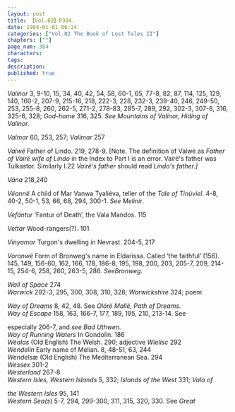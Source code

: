 ```yaml
---
layout: post
title: 【Vol.02】P384.
date: 1984-01-01 06:24
categories: ["Vol.02 The Book of Lost Tales II"]
chapters: [""]
page_num: 384
characters: 
tags: 
description: 
published: true
---
```


<p style="text-indent: 0;">
<I>Valinor</I>    3, 9-10, 15, 34, 40, 42, 54, 58, 60-1, 65, 77-8, 82, 87, 114, 125, 129, 140, 160-2, 207-9, 215-16, 218, 222-3, 228, 232-3, 239-40, 246, 249-50, 253, 255-8, 260, 262-5, 271-2, 278-83, 285-7, 289, 292, 302-3, 307-8, 316, 325-6, 328; <I>God-home</I> 316, 325. <I>See Mountains of Valinor, Hiding of Valinor</I>.
</p>

<I>Valmar</I>    60, 253, 257; <I>Valimar</I> 257

<I>Valwë</I>   Father of Lindo. 219, 278-9. [Note. The definition of Valwë as <I>Father of Vairë wife of Lindo</I> in the Index to Part I is an error. Vairë's father was Tulkastor. Similarly I.22 <I>Vairë's father</I> should read <I>Lindo's father.]</I>

<I>Vána</I>   218,240

<I>Vëannë</I>   A child of Mar Vanwa Tyaliéva, teller of the <I>Tale of Tinúviel</I>. 4-8, 40-2, 50-1, 53, 66, 68, 294, 300-1. <I>See Melinir</I>.

<I>Vefántur</I>   ‘Fantur of Death’, the Vala Mandos. 115

<I>Vettar</I>    Wood-rangers(?). 101

<I>Vinyamar</I>   Turgon's dwelling in Nevrast. 204-5, 217

<I>Voronwë</I>   Form of Bronweg's name in Eldarissa. Called ‘the faithful’ (156). 145, 149, 156-60, 162, 166, 178, 186-8, 195, 198, 200, 203, 205-7, 209, 214-15, 254-6, 258, 260, 263-5, 286. <I>SeeBronweg</I>.

<I>Wall of Space</I> 274<BR><I>Warwick</I>     292-3, 295, 300, 308, 310, 328; <I>Warwickshire</I> 324; poem

<I>Way of Dreams</I>     8, 42, 48. See <I>Olórë Mallë, Path of Dreams.<BR>Way of Escape</I>     158, 163, 166-7, 177, 189, 195, 210, 213-14. See

especially 206-7, and <I>see Bad Uthwen.<BR>Way of Running Waters</I>     In Gondolin. 186<BR><I>Wéalas</I>   (Old English) The Welsh. 290; adjective <I>Wíelisc</I> 292<BR><I>Wendelin</I>     Early name of Melian. 8, 48-51, 63, 244<BR><I>Wendelsæ</I>   (Old English) The Mediterranean Sea. 294<BR><I>Wessex</I>    301-2<BR><I>Westerland</I>    267-8<BR><I>Western Isles, Western Islands</I>     5, 332; <I>Islands of the West</I> 331; <I>Vala of</I>

<I>the Western Isles</I> 95, 141<BR><I>Western Sea(s</I>)     5-7, 294, 299-300, 311, 315, 320, 330. See <I>Great</I>

